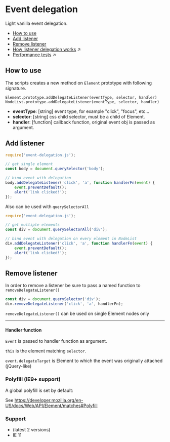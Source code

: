 # Event delegation
Light vanilla event delegation.

* [How to use](#how-to-use)
* [Add listener](#add-listener)
* [Remove listener](#remove-listener)
* [How listener delegation works](/extras/how-delegation-lookup-works.md) :arrow_upper_right:
* [Performance tests](/extras/performance-test.md) :arrow_upper_right:

## How to use

The scripts creates a new method on `Element` prototype with following signature.
```text
Element.prototype.addDelegateListener(eventType, selector, handler)
NodeList.prototype.addDelegateListener(eventType, selector, handler)
```

- **eventType**: [string] event type, for example "click", "focus", etc...
- **selector**: [string] css child selector, must be a child of Element.
- **handler**: [function] callback function, original event obj is passed as argument.

## Add listener

```javascript
require('event-delegation.js');

// get single element
const body = document.querySelector('body');

// bind event with delegation
body.addDelegateListener('click', 'a', function handlerFn(event) {
    event.preventDefault();
    alert('link clicked!');
});
```
Also can be used with `querySelectorAll`
```javascript
require('event-delegation.js');

// get multiple elements
const div = document.querySelectorAll('div');

// bind event with delegation on every element in NodeList
div.addDelegateListener('click', 'a', function handlerFn(event) {
    event.preventDefault();
    alert('link clicked!');
});
```

## Remove listener
In order to remove a listener be sure to pass a named function to `removeDelegateListener()`
```javascript
const div = document.querySelector('div');
div.removeDelegateListener('click', 'a', handlerFn);
```

`removeDelegateListener()` can be used on single Element nodes only

---

#### Handler function
`Event` is passed to handler function as argument.

`this` is the element matching `selector`.

`event.delegateTarget` is Element to which the event was originally attached (jQuery-like)

### Polyfill (IE9+ support)

A global polyfill is set by default:

See https://developer.mozilla.org/en-US/docs/Web/API/Element/matches#Polyfill

### Support
- (latest 2 versions)
- IE 11